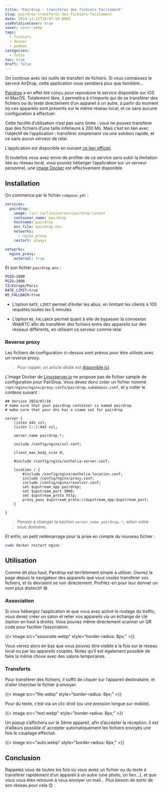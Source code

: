 ```yaml
---
title: "Pairdrop : transférez des fichiers facilement"
slug: pairdrop-transferez-des-fichiers-facilement
date: 2024-12-21T18:07:50.000Z
useRelativeCover: true
cover: cover.webp
tags:
  - fichiers
  - docker
  - podman
categories:
  - Tutos
toc: true
draft: false
---
```


On continue avec les outils de transfert de fichiers. Si vous connaissez le service AirDrop, cette application vous semblera plus que familière…

[Pairdrop](https://github.com/schlagmichdoch/pairdrop) a en effet été conçu pour reproduire le service disponible sur iOS et MacOS. Totalement libre, il permettra à n’importe qui de se transférer des fichiers ou du texte directement d’un appareil à un autre, à partir du moment où ces appareils sont présents sur le même réseau local, et ce sans aucune configuration à effectuer.

Cette facilité d’utilisation n’est pas sans limite : vous ne pouvez transférer que des fichiers d’une taille inférieure à 200 Mo. Mais c’est en lien avec l’objectif de l’application : transférer simplement via une solution rapide, et ce sans aucun serveur de relai.

L’application est disponible en suivant [ce lien officiel](https://pairdrop.net/).

Si toutefois vous avez envie de profiter de ce service sans subir la limitation liée au réseau local, vous pouvez héberger l’application sur un serveur personnel, une [image Docker](https://docs.linuxserver.io/images/docker-pairdrop/) est effectivement disponible.

## Installation

On commence par le fichier `compose.yml` :

```yml
services:
  pairdrop:
    image: lscr.io/linuxserver/pairdrop:latest
    container_name: pairdrop
    hostname: pairdrop
    env_file: pairdrop.env
    networks:
      - nginx_proxy
    restart: always

networks:
  nginx_proxy:
    external: true
```

Et son fichier `pairdrop.env` :

```bash
PUID=1000
PGID=1000
TZ=Europe/Paris
RATE_LIMIT=true
WS_FALLBACK=true
```

- L’option `RATE_LIMIT` permet d’éviter les abus, en limitant les clients à 100 requêtes toutes les 5 minutes

- L’option `WS_FALLBACK` permet quant à elle de bypasser la connexion WebRTC afin de transférer des fichiers entre des appareils sur des réseaux différents, en utilisant ce serveur comme relai

### Reverse proxy

Les fichiers de configuration ci-dessus sont prévus pour être utilisés avec un reverse proxy.

> Pour rappel, un article dédié est [disponible ici](/posts/reverse-proxy-nginx).

L’image Docker de [Linuxserver.io](https://docs.linuxserver.io/general/swag/) ne propose pas de fichier sample de configuration pour PairDrop. Vous devez donc créer un fichier nommé `/opt/nginx/nginx/proxy-confs/pairdrop.subdomain.conf`, et y coller le contenu suivant :

```nginx
## Version 2024/07/16
# make sure that your pairdrop container is named pairdrop
# make sure that your dns has a cname set for pairdrop

server {
    listen 443 ssl;
    listen [::]:443 ssl;

    server_name pairdrop.*;

    include /config/nginx/ssl.conf;

    client_max_body_size 0;

    #include /config/nginx/authelia-server.conf;

    location / {
        #include /config/nginx/authelia-location.conf;
        include /config/nginx/proxy.conf;
        include /config/nginx/resolver.conf;
        set $upstream_app pairdrop;
        set $upstream_port 3000;
        set $upstream_proto http;
        proxy_pass $upstream_proto://$upstream_app:$upstream_port;
    }

}
```

> Pensez à changer la section `server_name pairdrop.*;` selon votre sous domaine.

Et enfin, un petit redémarrage pour la prise en compte du nouveau fichier :

```bash
sudo docker restart nginx
```

## Utilisation

Comme dit plus haut, Pairdrop est terriblement simple à utiliser. Ouvrez la page depuis le navigateur des appareils que vous voulez transférer vos fichiers, et ils devraient se voir directement. Profitez-en pour leur donner un nom plus distinctif :smile:

### Association

Si vous hébergez l’application et que vous avez activé le routage du traffic, vous devez créer un salon et relier vos appareils via un échange de clé (option en haut à droite). Vous pouvez même directement scanner un QR code pour faciliter l’association.

{{< image src="associate.webp" style="border-radius: 8px;" >}}

Vous verrez alors en bas que vous pouvez être visible à la fois sur le réseau local ou par les appareils couplés. Notez qu’il est également possible de faire la même chose avec des salons temporaires.

### Transferts

Pour transférer des fichiers, il suffit de cliquer sur l’appareil destinataire, et d’aller chercher le fichier à envoyer.

{{< image src="file.webp" style="border-radius: 8px;" >}}

Pour du texte, c’est via un clic droit (ou une pression longue sur mobile).

{{< image src="text.webp" style="border-radius: 8px;" >}}

Un popup s’affichera sur le 2ème appareil, afin d’accepter la réception. Il est d’ailleurs possible d’ accepter automatiquement les fichiers envoyés une fois le couplage effectué.

{{< image src="auto.webp" style="border-radius: 8px;" >}}

## Conclusion

Rappelez vous de toutes les fois où vous aviez un fichier ou du texte à transférer rapidement d’un appareil à un autre (une photo, un lien…), et que vous vous êtes retrouvé à vous envoyer un mail… Plus besoin de sortir de son réseau pour cela :blush:
